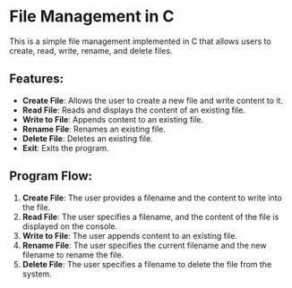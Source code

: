 # File Management in C

This is a simple file management implemented in C that allows users to create, read, write, rename, and delete files.

## Features:

- **Create File**: Allows the user to create a new file and write content to it.
- **Read File**: Reads and displays the content of an existing file.
- **Write to File**: Appends content to an existing file.
- **Rename File**: Renames an existing file.
- **Delete File**: Deletes an existing file.
- **Exit**: Exits the program.

## Program Flow:

1. **Create File**: The user provides a filename and the content to write into the file.
2. **Read File**: The user specifies a filename, and the content of the file is displayed on the console.
3. **Write to File**: The user appends content to an existing file.
4. **Rename File**: The user specifies the current filename and the new filename to rename the file.
5. **Delete File**: The user specifies a filename to delete the file from the system.
